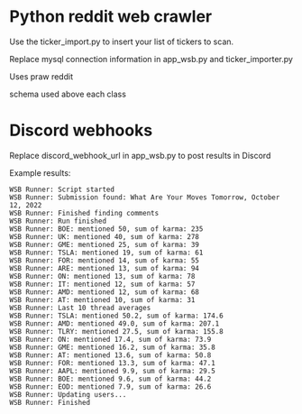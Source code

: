 # Python reddit web crawler

Use the ticker_import.py to insert your list of tickers to scan.

Replace mysql connection information in app_wsb.py and ticker_importer.py


Uses praw reddit

schema used above each class

# Discord webhooks
Replace discord_webhook_url in app_wsb.py to post results in Discord

Example results:
```
WSB Runner: Script started
WSB Runner: Submission found: What Are Your Moves Tomorrow, October 12, 2022
WSB Runner: Finished finding comments
WSB Runner: Run finished
WSB Runner: BOE: mentioned 50, sum of karma: 235
WSB Runner: UK: mentioned 40, sum of karma: 278
WSB Runner: GME: mentioned 25, sum of karma: 39
WSB Runner: TSLA: mentioned 19, sum of karma: 61
WSB Runner: FOR: mentioned 14, sum of karma: 55
WSB Runner: ARE: mentioned 13, sum of karma: 94
WSB Runner: ON: mentioned 13, sum of karma: 78
WSB Runner: IT: mentioned 12, sum of karma: 57
WSB Runner: AMD: mentioned 12, sum of karma: 68
WSB Runner: AT: mentioned 10, sum of karma: 31
WSB Runner: Last 10 thread averages
WSB Runner: TSLA: mentioned 50.2, sum of karma: 174.6
WSB Runner: AMD: mentioned 49.0, sum of karma: 207.1
WSB Runner: TLRY: mentioned 27.5, sum of karma: 155.8
WSB Runner: ON: mentioned 17.4, sum of karma: 73.9
WSB Runner: GME: mentioned 16.2, sum of karma: 35.8
WSB Runner: AT: mentioned 13.6, sum of karma: 50.8
WSB Runner: FOR: mentioned 13.3, sum of karma: 47.1
WSB Runner: AAPL: mentioned 9.9, sum of karma: 29.5
WSB Runner: BOE: mentioned 9.6, sum of karma: 44.2
WSB Runner: EOD: mentioned 7.9, sum of karma: 26.6
WSB Runner: Updating users...
WSB Runner: Finished
```